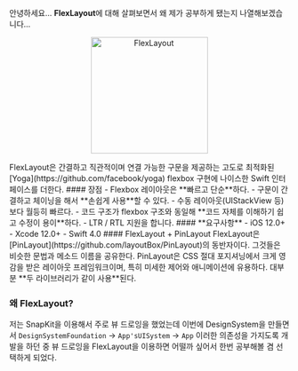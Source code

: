안녕하세요... **FlexLayout**에 대해 살펴보면서 왜 제가 공부하게 됐는지 나열해보겠습니다...



<p align="center">
  <img src="https://github.com/layoutBox/FlexLayout/raw/master/docs_markdown/images/flexlayout-logo-text.png" alt="FlexLayout" width="210"/>
  </p>
FlexLayout은 간결하고 직관적이며 연결 가능한 구문을 제공하는 고도로 최적화된 [Yoga](https://github.com/facebook/yoga) flexbox 구현에 나이스한 Swift 인터페이스를 더한다.
#### 장점
- Flexbox 레이아웃은 **빠르고 단순**하다.
- 구문이 간결하고 체이닝을 해서 **손쉽게 사용**할 수 있다.
- 수동 레이아웃(UIStackView 등)보다 월등히 빠르다.
- 코드 구조가 flexbox 구조와 동일해 **코드 자체를 이해하기 쉽고 수정이 용이**하다.
- LTR / RTL 지원을 합니다.
#### **요구사항**
- iOS 12.0+
- Xcode 12.0+
- Swift 4.0
#### FlexLayout + PinLayout
FlexLayout은 [PinLayout](https://github.com/layoutBox/PinLayout)의 동반자이다. 그것들은 비슷한 문법과 메소드 이름을 공유한다. PinLayout은 CSS 절대 포지셔닝에서 크게 영감을 받은 레이아웃 프레임워크이며, 특히 미세한 제어와 애니메이션에 유용하다.
대부분 **두 라이브러리가 같이 사용**된다. 

### 왜 FlexLayout?
저는 SnapKit을 이용해서 주로 뷰 드로잉을 했었는데 이번에 DesignSystem을 만들면서 `DesignSystemFoundation` -> `App'sUISystem` -> `App` 이러한 의존성을 가지도록 개발을 하던 중 뷰 드로잉을 FlexLayout을 이용하면 어떨까 싶어서 한번 공부해볼 겸 선택하게 되었다.

